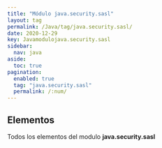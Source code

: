 ```yaml
---
title: "Módulo java.security.sasl"
layout: tag
permalink: /Java/tag/java.security.sasl/
date: 2020-12-29
key: Javamodulojava.security.sasl
sidebar: 
  nav: java
aside: 
  toc: true
pagination: 
  enabled: true
  tag: "java.security.sasl"
  permalink: /:num/
---
```


<h2>Elementos</h2>
Todos los elementos del modulo <strong>java.security.sasl</strong>
